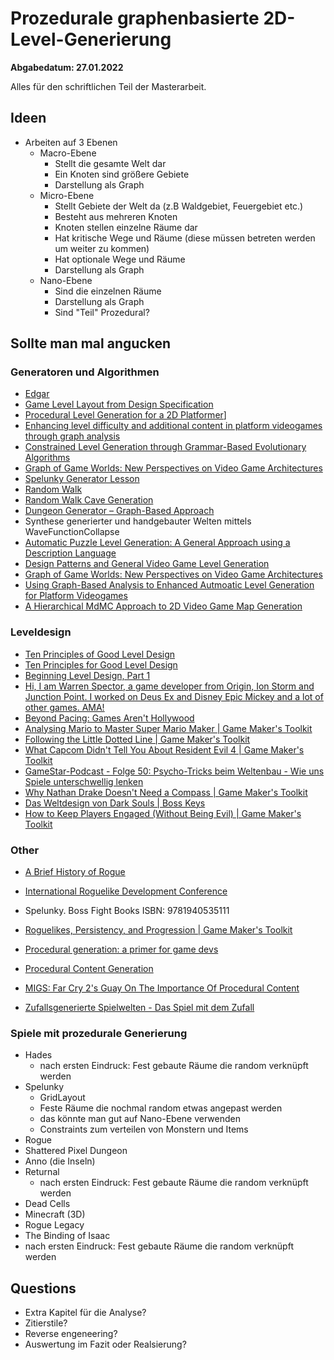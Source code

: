 # Prozedurale graphenbasierte 2D-Level-Generierung

**Abgabedatum:  27.01.2022**

Alles für den schriftlichen Teil der Masterarbeit.

## Ideen
- Arbeiten auf 3 Ebenen
  - Macro-Ebene
    - Stellt die gesamte Welt dar
    - Ein Knoten sind größere Gebiete 
    - Darstellung als Graph
  - Micro-Ebene
    - Stellt Gebiete der Welt da (z.B Waldgebiet, Feuergebiet etc.) 
    - Besteht aus mehreren Knoten
    - Knoten stellen einzelne Räume dar
    - Hat kritische Wege und Räume (diese müssen betreten werden um weiter zu kommen)
    - Hat optionale Wege und Räume
    - Darstellung als Graph
  - Nano-Ebene
    - Sind die einzelnen Räume
    - Darstellung als Graph
    - Sind "Teil" Prozedural? 



## Sollte man mal angucken

### Generatoren und Algorithmen

- [Edgar](https://ondra.nepozitek.cz/blog/42/dungeon-generator-part-1-node-based-approach/)
- [Game Level Layout from Design Specification](http://chongyangma.com/publications/gl/index.html)
- [Procedural Level Generation for a 2D Platformer](https://digitalcommons.calpoly.edu/cgi/viewcontent.cgi?article=1156&context=cscsp)]
- [Enhancing level difficulty and additional content in platform videogames through graph analysis](https://comum.rcaap.pt/bitstream/10400.26/6089/1/Enhancing%20level%20difficulty%20and%20additional%20content%20in%20platform%20videogames....pdf)
- [Constrained Level Generation through Grammar-Based Evolutionary Algorithms](http://julian.togelius.com/Font2016Constrained.pdf)
- [Graph of Game Worlds: New Perspectives on Video Game Architectures](https://folk.idi.ntnu.no/alfw/publications/gwg-acm-cie-2012.pdf)
- [Spelunky Generator Lesson](http://tinysubversions.com/spelunkyGen/)
- [Random Walk](https://de.wikipedia.org/w/index.php?title=Random_Walk&oldid)
- [Random Walk Cave Generation](http://www.roguebasin.com/index.php?title=Random_Walk_Cave_Generation)
- [Dungeon Generator – Graph-Based Approach](https://ondra.nepozitek.cz/blog/42/dungeon-generator-part-1-node-based-approach/)
- Synthese generierter und handgebauter Welten mittels WaveFunctionCollapse
- [Automatic Puzzle Level Generation: A General Approach using a Description Language](http://www.akhalifa.com/documents/AutomaticPuzzleLevelGeneration.pdf)
- [Design Patterns and General Video Game Level Generation](https://www.researchgate.net/profile/Adeel-Zafar/publication/320129531_Design_Patterns_and_General_Video_Game_Level_Generation/links/5d5138a4299bf1995b784bbd/Design-Patterns-and-General-Video-Game-Level-Generation.pdf)
- [Graph of Game Worlds: New Perspectives on Video Game Architectures](https://folk.idi.ntnu.no/alfw/publications/gwg-acm-cie-2012.pdf)
- [Using Graph-Based Analysis to Enhanced Autmoatic Level Generation for Platform Videogames](https://www.researchgate.net/profile/Fausto-Mourato/publication/262209767_Using_Graph-Based_Analysis_to_Enhance_Automatic_Level_Generation_for_Platform_Videogames/links/5748cf5208ae5f7899b9db8b/Using-Graph-Based-Analysis-to-Enhance-Automatic-Level-Generation-for-Platform-Videogames.pdf)
- [A Hierarchical MdMC Approach to 2D Video Game Map Generation](https://ojs.aaai.org/index.php/AIIDE/article/download/12794/12642/16311)

### Leveldesign

- [Ten Principles of Good Level Design](https://www.gamasutra.com/blogs/DanTaylor/20130929/196791/Ten_Principles_of_Good_Level_Design_Part_1.php)
- [Ten Principles for Good Level Design](https://www.youtube.com/watch?v=iNEe3KhMvXM)
- [Beginning Level Design, Part 1](https://www.gamasutra.com/view/feature/131736/beginning_level_design_part_1.php?page=2)
- [Hi, I am Warren Spector, a game developer from Origin, Ion Storm and Junction Point. I worked on Deus Ex and Disney Epic Mickey and a lot of other games. AMA!](https://www.reddit.com/r/IAmA/comments/34fdjb/hi_i_am_warren_spector_a_game_developer_from/)
- [Beyond Pacing: Games Aren't Hollywood](https://www.gamasutra.com/view/feature/132423/beyond_pacing_games_arent_.php)
- [Analysing Mario to Master Super Mario Maker | Game Maker's Toolkit](https://www.youtube.com/watch?v=e0c5Le1vGp4)
- [Following the Little Dotted Line | Game Maker's Toolkit](https://www.youtube.com/watch?v=FzOCkXsyIqo)
- [What Capcom Didn't Tell You About Resident Evil 4 | Game Maker's Toolkit](https://www.youtube.com/watch?v=zFv6KAdQ5SE)
- [GameStar-Podcast - Folge 50: Psycho-Tricks beim Weltenbau - Wie uns Spiele unterschwellig lenken](https://www.gamestar.de/artikel/gamestar-podcast-folge-50,3338909.html)
- [Why Nathan Drake Doesn't Need a Compass | Game Maker's Toolkit](https://www.youtube.com/watch?v=k70_jvVOcG0)
- [Das Weltdesign von Dark Souls | Boss Keys](https://www.youtube.com/watch?v=QhWdBhc3Wjc&t)
- [How to Keep Players Engaged (Without Being Evil) | Game Maker's Toolkit](https://www.youtube.com/watch?v=hbzGO_Qonu0)

### Other

- [A Brief History of Rogue](http://www.digital-eel.com/deep/A_Brief_History_of_Rogue.htm)

- [International Roguelike Development Conference](http://roguebasin.roguelikedevelopment.org/index.php?title=Berlin_Interpretation)

- Spelunky. Boss Fight Books ISBN: 9781940535111

- [Roguelikes, Persistency, and Progression | Game Maker's Toolkit](https://www.youtube.com/watch?v=G9FB5R4wVno&t=1s)

- [Procedural generation: a primer for game devs](https://www.gamasutra.com/blogs/ScottBeca/20170223/292255/Procedural_generation_a_primer_for_game_devs.php)

- [Procedural Content Generation](https://www.gamecareerguide.com/features/336/procedural_content_.php?page=1)

- [MIGS: Far Cry 2's Guay On The Importance Of Procedural Content](https://users.informatik.haw-hamburg.de/~schumann/BachelorArbeitKevinHagen.pdf#page=88&zoom=100,72,584)
- [Zufallsgenerierte Spielwelten - Das Spiel mit dem Zufall](https://www.gamestar.de/artikel/zufallsgenerierte-spielwelten-das-spiel-mit-dem-zufall,3025323,seite1.html)

### Spiele mit prozedurale Generierung
- Hades
  - nach ersten Eindruck: Fest gebaute Räume die random verknüpft werden   
- Spelunky
  - GridLayout
  - Feste Räume die nochmal random etwas angepast werden
   - das könnte man gut auf Nano-Ebene verwenden 
  - Constraints zum verteilen von Monstern und Items     
- Rogue
- Shattered Pixel Dungeon
- Anno (die Inseln)
- Returnal
  - nach ersten Eindruck: Fest gebaute Räume die random verknüpft werden    
- Dead Cells
- Minecraft (3D) 
- Rogue Legacy
- The Binding of Isaac
 - nach ersten Eindruck: Fest gebaute Räume die random verknüpft werden    


## Questions
- Extra Kapitel für die Analyse?
- Zitierstile?
- Reverse engeneering? 
- Auswertung im Fazit oder Realsierung? 


